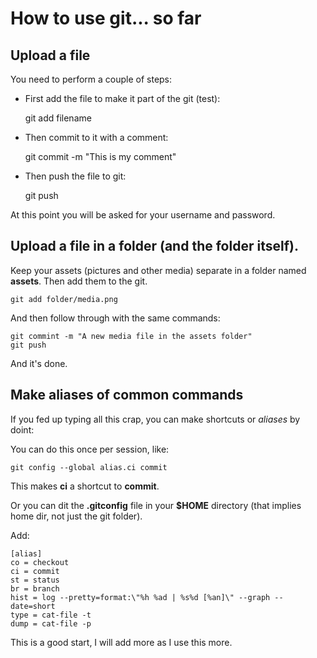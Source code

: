 # How to use git... so far

## Upload a file

You need to perform a couple of steps:

+ First add the file to make it part of the git (test):

    git add filename

+ Then commit to it with a comment:

    git commit -m "This is my comment"

+ Then push the file to git:

    git push

At this point you will be asked for your username and password.

## Upload a file in a folder (and the folder itself).

Keep your assets (pictures and other media) separate in a folder named **assets**. Then add them to the git.

    git add folder/media.png

And then follow through with the same commands:

    git commint -m "A new media file in the assets folder"
    git push

And it's done.

## Make aliases of common commands

If you fed up typing all this crap, you can make shortcuts or *aliases* by doint:

You can do this once per session, like:

	git config --global alias.ci commit

This makes **ci** a shortcut to **commit**.

Or you can dit the **.gitconfig** file in your **$HOME** directory (that implies home dir, not just the git folder).

Add:

	[alias]
	co = checkout
	ci = commit
	st = status
	br = branch
	hist = log --pretty=format:\"%h %ad | %s%d [%an]\" --graph --date=short
	type = cat-file -t
	dump = cat-file -p

This is a good start, I will add more as I use this more.
